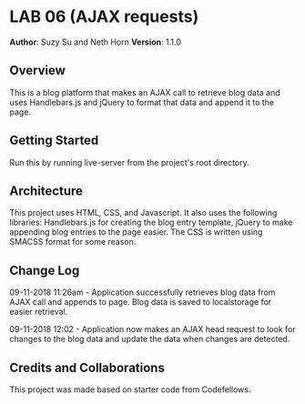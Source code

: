 # LAB 06 (AJAX requests)

**Author**: Suzy Su and Neth Horn
**Version**: 1.1.0 

## Overview
This is a blog platform that makes an AJAX call to retrieve blog data and uses Handlebars.js and jQuery to format that data and append it to the page.

## Getting Started
Run this by running live-server from the project's root directory.

## Architecture
This project uses HTML, CSS, and Javascript. It also uses the following libraries: Handlebars.js for creating the blog entry template, jQuery to make appending blog entries to the page easier. The CSS is written using SMACSS format for some reason.

## Change Log
09-11-2018 11:26am - Application successfully retrieves blog data from AJAX call and appends to page. Blog data is saved to localstorage for easier retrieval.

09-11-2018 12:02 - Application now makes an AJAX head request to look for changes to the blog data and update the data when changes are detected.

## Credits and Collaborations
This project was made based on starter code from Codefellows.
